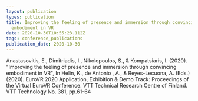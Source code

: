 ```yaml
---
layout: publication
types: publication
title: Improving the feeling of presence and immersion through convincing
  embodiment in VR
date: 2020-10-30T10:55:23.112Z
tags: conference_publications
publication_date: 2020-10-30
---
```

Anastasovitis, E., Dimitriadis, I., Nikolopoulos, S., & Kompatsiaris, I. (2020). "Improving the feeling of presence and immersion through convincing embodiment in VR", In Helin, K., de Antonio , A., & Reyes-Lecuona, A. (Eds.) (2020). EuroVR 2020 Application, Exhibition & Demo Track: Proceedings of the Virtual EuroVR Conference. VTT Technical Research Centre of Finland. VTT Technology No. 381, pp.61-64